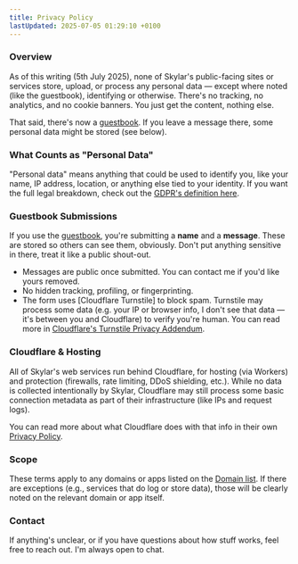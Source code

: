 ```yaml
---
title: Privacy Policy
lastUpdated: 2025-07-05 01:29:10 +0100
---
```


### Overview

As of this writing (5th July 2025), none of Skylar's public-facing sites or services store, upload, or process any personal data — except where noted (like the guestbook), identifying or otherwise. There's no tracking, no analytics, and no cookie banners. You just get the content, nothing else.

That said, there's now a [guestbook](/guestbook). If you leave a message there, some personal data might be stored (see below).

### What Counts as "Personal Data"

"Personal data" means anything that could be used to identify you, like your name, IP address, location, or anything else tied to your identity. If you want the full legal breakdown, check out the [GDPR's definition here](https://gdpr-info.eu/art-4-gdpr/).

### Guestbook Submissions

If you use the [guestbook](/guestbook), you're submitting a **name** and a **message**. These are stored so others can see them, obviously. Don't put anything sensitive in there, treat it like a public shout-out.

* Messages are public once submitted. You can contact me if you'd like yours removed.
* No hidden tracking, profiling, or fingerprinting.
* The form uses [Cloudflare Turnstile] to block spam. Turnstile may process some data (e.g. your IP or browser info, I don't see that data — it's between you and Cloudflare) to verify you're human. You can read more in [Cloudflare's Turnstile Privacy Addendum](https://www.cloudflare.com/en-gb/turnstile-privacy-policy/).

### Cloudflare & Hosting

All of Skylar's web services run behind Cloudflare, for hosting (via Workers) and protection (firewalls, rate limiting, DDoS shielding, etc.). While no data is collected intentionally by Skylar, Cloudflare may still process some basic connection metadata as part of their infrastructure (like IPs and request logs).

You can read more about what Cloudflare does with that info in their own [Privacy Policy](https://www.cloudflare.com/en-gb/privacypolicy/).

### Scope

These terms apply to any domains or apps listed on the [Domain list](/domains). If there are exceptions (e.g., services that do log or store data), those will be clearly noted on the relevant domain or app itself.

### Contact

If anything's unclear, or if you have questions about how stuff works, feel free to reach out. I'm always open to chat.
